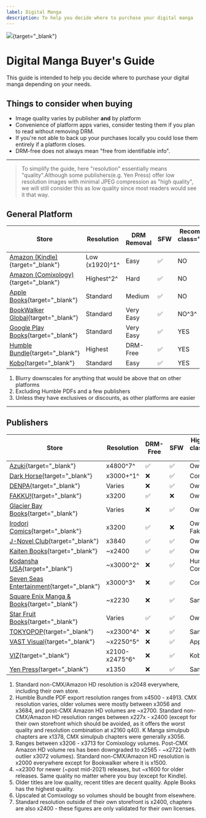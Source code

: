 ```yaml
---
label: Digital Manga
description: To help you decide where to purchase your digital manga
---
```

![](https://cdn.apollo.moe/img/digim.png){target="_blank"}

# Digital Manga Buyer's Guide
This guide is intended to help you decide where to purchase your digital manga depending on your needs.


## Things to consider when buying
- Image quality varies by publisher **and** by platform
- Convenience of platform apps varies, consider testing them if you plan to read without removing DRM.
- If you're not able to back up your purchases locally you could lose them entirely if a platform closes.
- DRM-free does not always mean "free from identifiable info".
---

> To simplify the guide, here "resolution" essentially means "quality".Although some publishers(e.g. Yen Press) offer low resolution images with minimal JPEG compression as "high quality", we will still consider this as low quality since most readers would see it that way.

## General Platform
Store | Resolution | DRM Removal | SFW | Recommended { class="compact" } |
--- | --- | --- | --- | --- |
[Amazon (Kindle)](https://www.amazon.com/kindle-dbs/comics-store/home/){target="_blank"} | Low (x1920)^1^ | Easy | ✅ | NO
[Amazon  (Comixology)](https://www.amazon.com/kindle-dbs/comics-store/home/){target="_blank"} | Highest^2^ | Hard | ✅ | NO
[Apple Books](https://www.apple.com/apple-books/){target="_blank"}|Standard | Medium | ✅ | NO
[BookWalker Global](https://global.bookwalker.jp/){target="_blank"}| Standard| Very Easy | ✅ | NO^3^
[Google Play Books](https://play.google.com/books){target="_blank"}| Standard| Very Easy | ✅ | YES
[Humble Bundle](https://www.humblebundle.com/){target="_blank"}|Highest | DRM-Free| ✅ | YES
[Kobo](https://www.kobo.com/){target="_blank"}|Standard | Easy | ✅ | YES

1. Blurry downscales for anything that would be above that on other platforms
2. Excluding Humble PDFs and a few publishers
3. Unless they have exclusives or discounts, as other platforms are easier

___

## Publishers
Store | Resolution | DRM-Free | SFW | Highest Quality { class="compact" } |
--- | --- | --- | --- | --- |
[Azuki](https://www.azuki.co/){target="_blank"}|x4800^7^|✅|✅|Own Store
[Dark Horse](https://digital.darkhorse.com/){target="_blank"}|x3000+^1^ | ❌ | ✅ | Comixology
[DENPA](https://denpa.pub/){target="_blank"}|Varies | ❌ | ✅ | Own Store
[FAKKU!](https://www.fakku.net/){target="_blank"}| x3200 | ✅ | ❌ | Own Store
[Glacier Bay Books](https://glacierbaybooks.com/){target="_blank"}|Varies | ❌ | ✅ | Own Store
[Irodori Comics](https://irodoricomics.com/){target="_blank"}|x3200 | ✅ | ❌ | Own Store / Fakku
[J-Novel Club](https://j-novel.club/){target="_blank"}|x3840 | ✅ | ✅ | Own Store
[Kaiten Books](https://www.kaitenbooks.com/){target="_blank"}|~x2400 | ✅ | ✅ | Own Store
[Kodansha USA](https://kodansha.us/){target="_blank"}|~x3000^2^ | ❌ | ✅ | Humble Bundle / Comixology
[Seven Seas Entertainment](https://sevenseasentertainment.com/){target="_blank"} |x3000^3^ |❌|✅|Comixology
[Square Enix Manga & Books](https://squareenixmangaandbooks.square-enix-games.com/en-us){target="_blank"}| ~x2230 |❌|✅| Same Everywhere
[Star Fruit Books](https://starfruitbooks.com/){target="_blank"}|Varies|✅|✅|Own Store
[TOKYOPOP](https://tokyopop.com/){target="_blank"}|~x2300^4^|❌|✅| Same Everywhere
[VAST Visual](https://vastmanga.com/){target="_blank"}|~x2250^5^ | ❌|✅| Apple Books
[VIZ](https://www.viz.com/read){target="_blank"}|x2100-x2475^6^ | ❌ | ✅ | Kobo
[Yen Press](https://yenpress.com/){target="_blank"}|x1350 |❌|✅| Same Everywhere

1. Standard non-CMX/Amazon HD resolution is x2048 everywhere, including their own store.
2. Humble Bundle PDF export resolution ranges from x4500 - x4913. CMX resolution varies, older volumes were mostly between x3056 and x3684, and post-CMX Amazon HD volumes are ~x2700. Standard non-CMX/Amazon HD resolution ranges between x227x - x2400 (except for their own storefront which should be avoided, as it offers the worst quality and resolution combination at x2160 q40). K Manga simulpub chapters are x1378, CMX simulpub chapters were generally x3056.
3. Ranges between x3206 - x3713 for Comixology volumes. Post-CMX Amazon HD volume res has been downgraded to x2565 - ~x2722 (with outlier x3072 volumes). Standard non-CMX/Amazon HD resolution is x2000 everywhere except for Bookwalker where it is x1500.
4. ~x2300 for newer (~post mid-2021) releases, but ~x1600 for older releases. Same quality no matter where you buy (except for Kindle).
5. Older titles are low quality, recent titles are decent quality. Apple Books has the highest quality.
6. Upscaled at Comixology so volumes should be bought from elsewhere.
7. Standard resolution outside of their own storefront is x2400, chapters are also x2400 - these figures are only validated for their own licenses.

